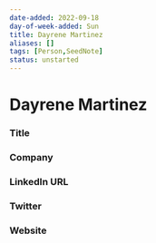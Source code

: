 ```yaml
---
date-added: 2022-09-18
day-of-week-added: Sun
title: Dayrene Martinez
aliases: []
tags: [Person,SeedNote]
status: unstarted
---
```


# Dayrene Martinez

### Title


### Company


### LinkedIn URL


### Twitter


### Website






